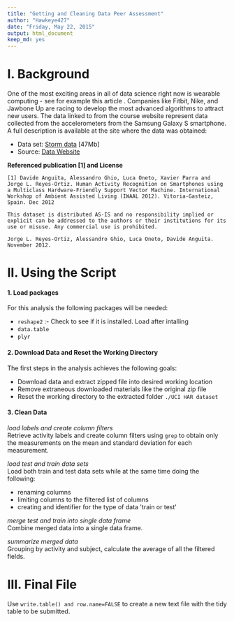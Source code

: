 ```yaml
---
title: "Getting and Cleaning Data Peer Assessment"
author: "Hawkeye427"
date: "Friday, May 22, 2015"
output: html_document
keep_md: yes
---
```


# I. Background
One of the most exciting areas in all of data science right now is wearable computing - see for example this article . Companies like Fitbit, Nike, and Jawbone Up are racing to develop the most advanced algorithms to attract new users. The data linked to from the course website represent data collected from the accelerometers from the Samsung Galaxy S smartphone. A full description is available at the site where the data was obtained: 

* Data set: [Storm data](https://d396qusza40orc.cloudfront.net/repdata%2Fdata%2FStormData.csv.bz2) [47Mb]  
* Source: [Data Website](http://archive.ics.uci.edu/ml/datasets/Human+Activity+Recognition+Using+Smartphones) 

**Referenced publication [1] and License** 
```
[1] Davide Anguita, Alessandro Ghio, Luca Oneto, Xavier Parra and Jorge L. Reyes-Ortiz. Human Activity Recognition on Smartphones using a Multiclass Hardware-Friendly Support Vector Machine. International Workshop of Ambient Assisted Living (IWAAL 2012). Vitoria-Gasteiz, Spain. Dec 2012

This dataset is distributed AS-IS and no responsibility implied or explicit can be addressed to the authors or their institutions for its use or misuse. Any commercial use is prohibited.

Jorge L. Reyes-Ortiz, Alessandro Ghio, Luca Oneto, Davide Anguita. November 2012.
```

# II. Using the Script

#### 1. Load packages

For this analysis the following packages will be needed:  

* `reshape2` :- Check to see if it is installed. Load after intalling 
* `data.table`  
* `plyr`


#### 2. Download Data and Reset the Working Directory


The first steps in the analysis achieves the following goals:  

* Download data and extract zipped file into desired working location  
* Remove extraneous downloaded materials like the original zip file  
* Reset the working directory to the extracted folder `./UCI HAR dataset`  


#### 3. Clean Data  

*load labels and create column filters*  
Retrieve activity labels and create column filters using `grep` to obtain only the measurements on the mean and standard deviation for each measurement.

*load test and train data sets*  
Load both train and test data sets while at the same time doing the following:  

* renaming columns
* limiting columns to the filtered list of columns
* creating and identifier for the type of data 'train or test'

*merge test and train into single data frame*  
Combine merged data into a single data frame.

*summarize merged data*  
Grouping by activity and subject, calculate the average of all the filtered fields.  


# III. Final File

 Use `write.table() and row.name=FALSE` to create a new text file with the tidy table to be submitted.
